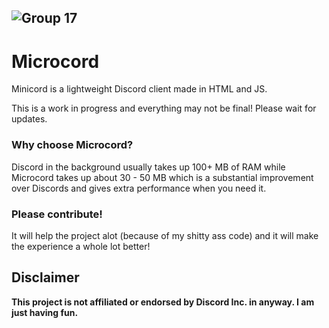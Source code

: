 ![Group 17](https://github.com/n1d3v/microcord/assets/135556230/39d81901-e1c1-4537-a85d-3c507838cc1e)
---
# Microcord
Minicord is a lightweight Discord client made in HTML and JS.

This is a work in progress and everything may not be final! Please wait for updates.
### Why choose Microcord?
Discord in the background usually takes up 100+ MB of RAM while Microcord takes up about 30 - 50 MB which is a substantial improvement over Discords and gives extra performance when you need it.
### Please contribute!
It will help the project alot (because of my shitty ass code) and it will make the experience a whole lot better!
## Disclaimer
**This project is not affiliated or endorsed by Discord Inc. in anyway. I am just having fun.**
